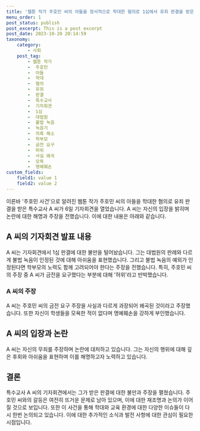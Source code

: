 ```yaml
---
title: '웹툰 작가 주호민 씨의 아들을 정서적으로 학대한 혐의로 1심에서 유죄 판결을 받은 특수교사 A 씨 기자회견'
menu_order: 1
post_status: publish
post_excerpt: This is a post excerpt
post_date: 2023-10-20 20:14:59
taxonomy:
    category:
        - 사회
    post_tag:
        - 웹툰 작가
        -  주호민
        -  아들
        -  학대
        -  혐의
        -  유죄
        -  판결
        -  특수교사
        -  기자회견
        -  1심
        -  대법원
        -  불법 녹음
        -  녹음기
        -  의혹 해소
        -  학부모
        -  금전 요구
        -  허위
        -  사실 왜곡
        -  모욕
        -  명예훼손
custom_fields:
    field1: value 1
    field2: value 2
---
```



이른바 '주호민 사건'으로 알려진 웹툰 작가 주호민 씨의 아들을 학대한 혐의로 유죄 판결을 받은 특수교사 A 씨가 6일 기자회견을 열었습니다. A 씨는 자신의 입장을 밝히며 논란에 대한 해명과 주장을 전했습니다. 이에 대한 내용은 아래와 같습니다.

## A 씨의 기자회견 발표 내용

A 씨는 기자회견에서 1심 판결에 대한 불만을 털어놨습니다. 그는 대법원의 판례와 다르게 불법 녹음이 인정된 것에 대해 아쉬움을 표현했습니다. 그리고 불법 녹음의 예외가 인정된다면 학부모의 노력도 함께 고려되어야 한다는 주장을 전했습니다. 특히, 주호민 씨의 주장 중 A 씨가 금전을 요구했다는 부분에 대해 '허위'라고 반박했습니다.

### A 씨의 주장

A 씨는 주호민 씨의 금전 요구 주장을 사실과 다르게 과장되어 왜곡된 것이라고 주장했습니다. 또한 자신이 학생들을 모욕한 적이 없다며 명예훼손을 강하게 부인했습니다.

## A 씨의 입장과 논란

A 씨는 자신의 무죄를 주장하며 논란에 대처하고 있습니다. 그는 자신의 행위에 대해 깊은 후회와 아쉬움을 표현하며 이를 해명하고자 노력하고 있습니다.

## 결론

특수교사 A 씨의 기자회견에서는 그가 받은 판결에 대한 불만과 주장을 펼쳤습니다. 주호민 씨와의 갈등은 여전히 뜨거운 문제로 남아 있으며, 이에 대한 재조명과 논의가 이어질 것으로 보입니다. 또한 이 사건을 통해 학대와 교육 환경에 대한 다양한 이슈들이 다시 한번 논의되고 있습니다. 이에 대한 추가적인 소식과 발전 사항에 대한 관심이 필요한 시점입니다.
